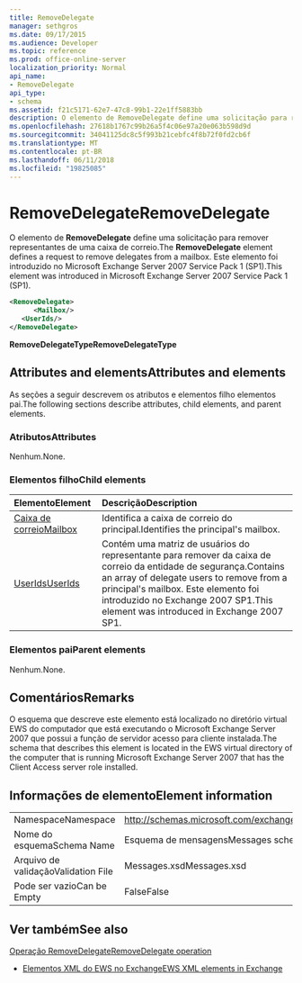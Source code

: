 ```yaml
---
title: RemoveDelegate
manager: sethgros
ms.date: 09/17/2015
ms.audience: Developer
ms.topic: reference
ms.prod: office-online-server
localization_priority: Normal
api_name:
- RemoveDelegate
api_type:
- schema
ms.assetid: f21c5171-62e7-47c8-99b1-22e1ff5883bb
description: O elemento de RemoveDelegate define uma solicitação para remover representantes de uma caixa de correio. Este elemento foi introduzido no Microsoft Exchange Server 2007 Service Pack 1 (SP1).
ms.openlocfilehash: 27618b1767c99b26a5f4c06e97a20e063b598d9d
ms.sourcegitcommit: 34041125dc8c5f993b21cebfc4f8b72f0fd2cb6f
ms.translationtype: MT
ms.contentlocale: pt-BR
ms.lasthandoff: 06/11/2018
ms.locfileid: "19825085"
---
```

# <a name="removedelegate"></a><span data-ttu-id="9ed0a-104">RemoveDelegate</span><span class="sxs-lookup"><span data-stu-id="9ed0a-104">RemoveDelegate</span></span>

<span data-ttu-id="9ed0a-105">O elemento de **RemoveDelegate** define uma solicitação para remover representantes de uma caixa de correio.</span><span class="sxs-lookup"><span data-stu-id="9ed0a-105">The **RemoveDelegate** element defines a request to remove delegates from a mailbox.</span></span> <span data-ttu-id="9ed0a-106">Este elemento foi introduzido no Microsoft Exchange Server 2007 Service Pack 1 (SP1).</span><span class="sxs-lookup"><span data-stu-id="9ed0a-106">This element was introduced in Microsoft Exchange Server 2007 Service Pack 1 (SP1).</span></span> 
  
```xml
<RemoveDelegate>
      <Mailbox/>
   <UserIds/>
</RemoveDelegate>
```

 <span data-ttu-id="9ed0a-107">**RemoveDelegateType**</span><span class="sxs-lookup"><span data-stu-id="9ed0a-107">**RemoveDelegateType**</span></span>
## <a name="attributes-and-elements"></a><span data-ttu-id="9ed0a-108">Attributes and elements</span><span class="sxs-lookup"><span data-stu-id="9ed0a-108">Attributes and elements</span></span>

<span data-ttu-id="9ed0a-109">As seções a seguir descrevem os atributos e elementos filho elementos pai.</span><span class="sxs-lookup"><span data-stu-id="9ed0a-109">The following sections describe attributes, child elements, and parent elements.</span></span>
  
### <a name="attributes"></a><span data-ttu-id="9ed0a-110">Atributos</span><span class="sxs-lookup"><span data-stu-id="9ed0a-110">Attributes</span></span>

<span data-ttu-id="9ed0a-111">Nenhum.</span><span class="sxs-lookup"><span data-stu-id="9ed0a-111">None.</span></span>
  
### <a name="child-elements"></a><span data-ttu-id="9ed0a-112">Elementos filho</span><span class="sxs-lookup"><span data-stu-id="9ed0a-112">Child elements</span></span>

|<span data-ttu-id="9ed0a-113">**Elemento**</span><span class="sxs-lookup"><span data-stu-id="9ed0a-113">**Element**</span></span>|<span data-ttu-id="9ed0a-114">**Descrição**</span><span class="sxs-lookup"><span data-stu-id="9ed0a-114">**Description**</span></span>|
|:-----|:-----|
|[<span data-ttu-id="9ed0a-115">Caixa de correio</span><span class="sxs-lookup"><span data-stu-id="9ed0a-115">Mailbox</span></span>](mailbox.md) <br/> |<span data-ttu-id="9ed0a-116">Identifica a caixa de correio do principal.</span><span class="sxs-lookup"><span data-stu-id="9ed0a-116">Identifies the principal's mailbox.</span></span>  <br/> |
|[<span data-ttu-id="9ed0a-117">UserIds</span><span class="sxs-lookup"><span data-stu-id="9ed0a-117">UserIds</span></span>](userids.md) <br/> |<span data-ttu-id="9ed0a-118">Contém uma matriz de usuários do representante para remover da caixa de correio da entidade de segurança.</span><span class="sxs-lookup"><span data-stu-id="9ed0a-118">Contains an array of delegate users to remove from a principal's mailbox.</span></span> <span data-ttu-id="9ed0a-119">Este elemento foi introduzido no Exchange 2007 SP1.</span><span class="sxs-lookup"><span data-stu-id="9ed0a-119">This element was introduced in Exchange 2007 SP1.</span></span>  <br/> |
   
### <a name="parent-elements"></a><span data-ttu-id="9ed0a-120">Elementos pai</span><span class="sxs-lookup"><span data-stu-id="9ed0a-120">Parent elements</span></span>

<span data-ttu-id="9ed0a-121">Nenhum.</span><span class="sxs-lookup"><span data-stu-id="9ed0a-121">None.</span></span>
  
## <a name="remarks"></a><span data-ttu-id="9ed0a-122">Comentários</span><span class="sxs-lookup"><span data-stu-id="9ed0a-122">Remarks</span></span>

<span data-ttu-id="9ed0a-123">O esquema que descreve este elemento está localizado no diretório virtual EWS do computador que está executando o Microsoft Exchange Server 2007 que possui a função de servidor acesso para cliente instalada.</span><span class="sxs-lookup"><span data-stu-id="9ed0a-123">The schema that describes this element is located in the EWS virtual directory of the computer that is running Microsoft Exchange Server 2007 that has the Client Access server role installed.</span></span>
  
## <a name="element-information"></a><span data-ttu-id="9ed0a-124">Informações de elemento</span><span class="sxs-lookup"><span data-stu-id="9ed0a-124">Element information</span></span>

|||
|:-----|:-----|
|<span data-ttu-id="9ed0a-125">Namespace</span><span class="sxs-lookup"><span data-stu-id="9ed0a-125">Namespace</span></span>  <br/> |http://schemas.microsoft.com/exchange/services/2006/messages  <br/> |
|<span data-ttu-id="9ed0a-126">Nome do esquema</span><span class="sxs-lookup"><span data-stu-id="9ed0a-126">Schema Name</span></span>  <br/> |<span data-ttu-id="9ed0a-127">Esquema de mensagens</span><span class="sxs-lookup"><span data-stu-id="9ed0a-127">Messages schema</span></span>  <br/> |
|<span data-ttu-id="9ed0a-128">Arquivo de validação</span><span class="sxs-lookup"><span data-stu-id="9ed0a-128">Validation File</span></span>  <br/> |<span data-ttu-id="9ed0a-129">Messages.xsd</span><span class="sxs-lookup"><span data-stu-id="9ed0a-129">Messages.xsd</span></span>  <br/> |
|<span data-ttu-id="9ed0a-130">Pode ser vazio</span><span class="sxs-lookup"><span data-stu-id="9ed0a-130">Can be Empty</span></span>  <br/> |<span data-ttu-id="9ed0a-131">False</span><span class="sxs-lookup"><span data-stu-id="9ed0a-131">False</span></span>  <br/> |
   
## <a name="see-also"></a><span data-ttu-id="9ed0a-132">Ver também</span><span class="sxs-lookup"><span data-stu-id="9ed0a-132">See also</span></span>



[<span data-ttu-id="9ed0a-133">Operação RemoveDelegate</span><span class="sxs-lookup"><span data-stu-id="9ed0a-133">RemoveDelegate operation</span></span>](removedelegate-operation.md)


- [<span data-ttu-id="9ed0a-134">Elementos XML do EWS no Exchange</span><span class="sxs-lookup"><span data-stu-id="9ed0a-134">EWS XML elements in Exchange</span></span>](ews-xml-elements-in-exchange.md)

